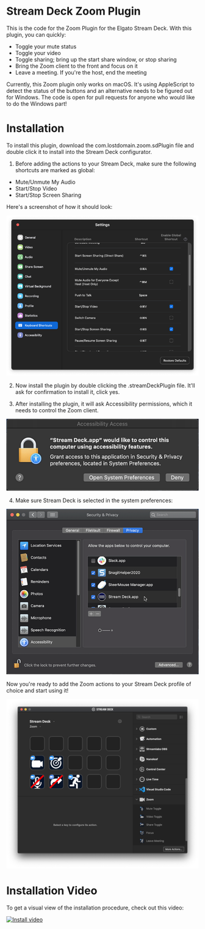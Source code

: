 # Stream Deck Zoom Plugin

This is the code for the Zoom Plugin for the Elgato Stream Deck. With this plugin, you can quickly:

* Toggle your mute status
* Toggle your video 
* Toggle sharing; bring up the start share window, or stop sharing
* Bring the Zoom client to the front and focus on it
* Leave a meeting. If you're the host, end the meeting

Currently, this Zoom plugin only works on macOS. It's using AppleScript to detect the status of the buttons and an alternative needs to be figured out for Windows. The code is open for pull requests for anyone who would like to do the Windows part!

# Installation

To install this plugin, download the com.lostdomain.zoom.sdPlugin file and double click it to install into the Stream Deck configurator. 

1. Before adding the actions to your Stream Deck, make sure the following shortcuts are marked as global:

* Mute/Unmute My Audio
* Start/Stop Video
* Start/Stop Screen Sharing

Here's a screenshot of how it should look:

![Zoom Shortcuts](doc/setup-zoom-shortcuts.png)

2. Now install the plugin by double clicking the .streamDeckPlugin file. It'll ask for confirmation to install it, click yes.

3. After installing the plugin, it will ask Accessibility permissions, which it needs to control the Zoom client.

![Zoom Permissions Ask](doc/setup-permissions-ask.png)

4. Make sure Stream Deck is selected in the system preferences:

![Zoom Permissions Config](doc/setup-permissions-config.png)

Now you're ready to add the Zoom actions to your Stream Deck profile of choice and start using it!

![Zoom Actions](doc/setup-streamdeck-zoom-actions.png)

# Installation Video

To get a visual view of the installation procedure, check out this video:

[![Install video](https://img.youtube.com/vi/qS38VADIKvM/0.jpg)](https://www.youtube.com/watch?v=qS38VADIKvM)